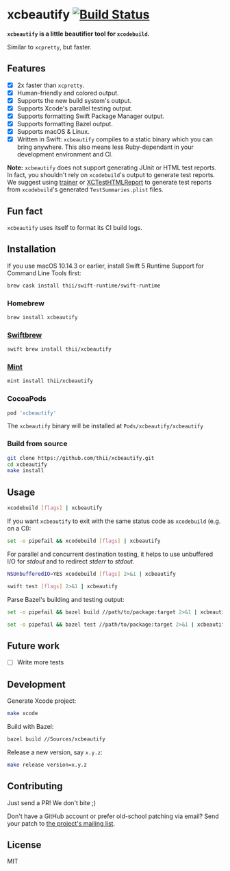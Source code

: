 # xcbeautify [![Build Status](https://app.bitrise.io/app/d23cc64bb267e15f/status.svg?token=BTw64Na-X05ayyPpauFEDw&branch=master)](https://app.bitrise.io/app/d23cc64bb267e15f)

**`xcbeautify` is a little beautifier tool for `xcodebuild`.**

Similar to `xcpretty`, but faster.

## Features

- [x] 2x faster than `xcpretty`.
- [x] Human-friendly and colored output.
- [x] Supports the new build system's output.
- [x] Supports Xcode's parallel testing output.
- [x] Supports formatting Swift Package Manager output.
- [x] Supports formatting Bazel output.
- [x] Supports macOS & Linux.
- [x] Written in Swift: `xcbeautify` compiles to a static binary which you can
  bring anywhere. This also means less Ruby-dependant in your development
  environment and CI.

**Note:** `xcbeautify` does not support generating JUnit or HTML test reports.
In fact, you shouldn't rely on `xcodebuild`'s output to generate test reports.
We suggest using [trainer](https://github.com/KrauseFx/trainer) or
[XCTestHTMLReport](https://github.com/TitouanVanBelle/XCTestHTMLReport) to
generate test reports from `xcodebuild`'s generated `TestSummaries.plist`
files.

## Fun fact

`xcbeautify` uses itself to format its CI build logs.

## Installation

If you use macOS 10.14.3 or earlier, install Swift 5 Runtime Support for
Command Line Tools first:

```bash
brew cask install thii/swift-runtime/swift-runtime
```

### Homebrew

```bash
brew install xcbeautify
```

### [Swiftbrew](https://github.com/swiftbrew/Swiftbrew)

```bash
swift brew install thii/xcbeautify
```

### [Mint](https://github.com/yonaskolb/mint)

```bash
mint install thii/xcbeautify
```

### CocoaPods

```ruby
pod 'xcbeautify'
```

The `xcbeautify` binary will be installed at `Pods/xcbeautify/xcbeautify`

### Build from source

```bash
git clone https://github.com/thii/xcbeautify.git
cd xcbeautify
make install
```

## Usage

```bash
xcodebuild [flags] | xcbeautify
```

If you want `xcbeautify` to exit with the same status code as `xcodebuild`
(e.g. on a CI):

```bash
set -o pipefail && xcodebuild [flags] | xcbeautify
```

For parallel and concurrent destination testing, it helps to use unbuffered I/O for _stdout_ and to redirect _stderr_ to _stdout_.

```bash
NSUnbufferedIO=YES xcodebuild [flags] 2>&1 | xcbeautify
```

```bash
swift test [flags] 2>&1 | xcbeautify
```

Parse Bazel's building and testing output:

```sh
set -o pipefail && bazel build //path/to/package:target 2>&1 | xcbeautify
```

```sh
set -o pipefail && bazel test //path/to/package:target 2>&1 | xcbeautify
```

## Future work

- [ ] Write more tests

## Development

Generate Xcode project:

```sh
make xcode
```

Build with Bazel:

```sh
bazel build //Sources/xcbeautify
```

Release a new version, say `x.y.z`:

```bash
make release version=x.y.z
```

## Contributing

Just send a PR! We don't bite ;)

Don't have a GitHub account or prefer old-school patching via email? Send your
patch to [the project's mailing list](mailto:~thi/xcbeautify@lists.sr.ht).

## License

MIT
